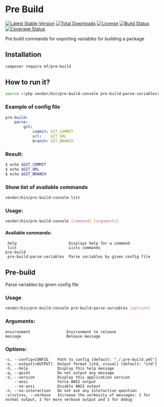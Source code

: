 Pre Build
=========

[![Latest Stable Version](https://img.shields.io/packagist/v/mf/pre-build.svg)](https://packagist.org/packages/mf/pre-build)
[![Total Downloads](https://img.shields.io/packagist/dt/mf/pre-build.svg)](https://packagist.org/packages/mf/pre-build)
[![License](https://img.shields.io/packagist/l/mf/pre-build.svg)](https://packagist.org/packages/mf/pre-build)
[![Build Status](https://travis-ci.org/MortalFlesh/pre-build.svg?branch=master)](https://travis-ci.org/MortalFlesh/pre-build)
[![Coverage Status](https://coveralls.io/repos/github/MortalFlesh/pre-build/badge.svg?branch=master)](https://coveralls.io/github/MortalFlesh/pre-build?branch=master)

Pre build commands for exporting variables for building a package

## Installation
```bash
composer require mf/pre-build
```


## How to run it?
```bash
source <(php vendor/bin/pre-build-console pre-build:parse-variables)
```

### Example of config file
```yaml
pre-build:
    parse:
        git:
            commit: GIT_COMMIT
            url:    GIT_URL
            branch: GIT_BRANCH
```

### Result:
```bash
$ echo $GIT_COMMIT
$ echo $GIT_URL
$ echo $GIT_BRANCH
```


### Show list of available commands
```bash
vendor/bin/pre-build-console list
```

### Usage:
```bash
vendor/bin/pre-build-console [command] [arguments]
```

#### Available commands:
     help                       Displays help for a command
     list                       Lists commands
    pre-build
     pre-build:parse-variables  Parse variables by given config file
 

## Pre-build
Parse variables by given config file

### Usage
```bash
vendor/bin/pre-build-console pre-build:parse-variables [options]
```

### Arguments:
    environment                Environment to release
    message                    Release message

### Options:
    -c, --config=CONFIG    Path to config [default: "./.pre-build.yml"]
    -o, --output[=OUTPUT]  Output format [std, visual] [default: "std"]
    -h, --help             Display this help message
    -q, --quiet            Do not output any message
    -V, --version          Display this application version
        --ansi             Force ANSI output
        --no-ansi          Disable ANSI output
    -n, --no-interaction   Do not ask any interactive question
    -v|vv|vvv, --verbose   Increase the verbosity of messages: 1 for normal output, 2 for more verbose output and 3 for debug
